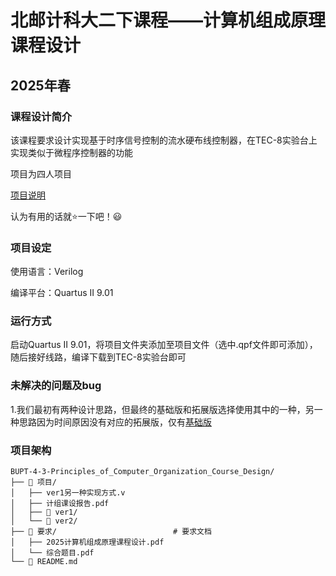 # 北邮计科大二下课程——计算机组成原理课程设计
## 2025年春
### 课程设计简介

该课程要求设计实现基于时序信号控制的流水硬布线控制器，在TEC-8实验台上实现类似于微程序控制器的功能

项目为四人项目

[项目说明](https://github.com/ST2005-gif/Course-Learning-Tips-from-bupt-scs/tree/main/%E5%A4%A7%E4%BA%8C%E4%B8%8B)

认为有用的话就⭐一下吧！😃

### 项目设定
使用语言：Verilog

编译平台：Quartus II 9.01

### 运行方式
启动Quartus II 9.01，将项目文件夹添加至项目文件（选中.qpf文件即可添加），随后接好线路，编译下载到TEC-8实验台即可

### 未解决的问题及bug

1.我们最初有两种设计思路，但最终的基础版和拓展版选择使用其中的一种，另一种思路因为时间原因没有对应的拓展版，仅有[基础版](./项目/ver1另一种实现方式.v)

### 项目架构

```
BUPT-4-3-Principles_of_Computer_Organization_Course_Design/
├── 📂 项目/        
│   ├── ver1另一种实现方式.v
│   ├── 计组课设报告.pdf       
│   ├── 📂 ver1/                     
│   └── 📂 ver2/                       
├── 📂 要求/                          # 要求文档
│   ├── 2025计算机组成原理课程设计.pdf   
│   └── 综合题目.pdf
└── 📄 README.md
```
